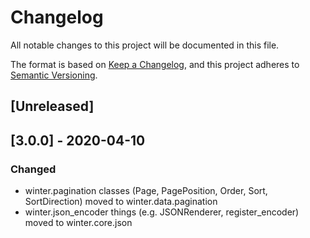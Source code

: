 # Changelog
All notable changes to this project will be documented in this file.

The format is based on [Keep a Changelog](https://keepachangelog.com/en/1.0.0/),
and this project adheres to [Semantic Versioning](https://semver.org/spec/v2.0.0.html).

## [Unreleased]

## [3.0.0] - 2020-04-10

### Changed
- winter.pagination classes (Page, PagePosition, Order, Sort, SortDirection) moved to winter.data.pagination
- winter.json_encoder things (e.g. JSONRenderer, register_encoder) moved to winter.core.json
